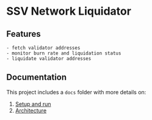 # SSV Network Liquidator

## Features

```
- fetch validator addresses
- monitor burn rate and liquidation status
- liquidate validator addresses
```

## Documentation

This project includes a `docs` folder with more details on:

1.  [Setup and run](https://github.com/bloxapp/ssv-liquidator/blob/main/docs/setup-and-run.md)
2.  [Architecture](https://github.com/bloxapp/ssv-liquidator/blob/main/docs/architecture.md)
